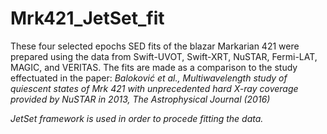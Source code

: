 # Mrk421_JetSet_fit
These four selected epochs SED fits of the blazar Markarian 421 were prepared using the data from Swift-UVOT, Swift-XRT, NuSTAR, Fermi-LAT, MAGIC, and VERITAS. The fits are made as a comparison to the study effectuated in the paper: 
<i>Baloković et al., Multiwavelength study of quiescent states of Mrk 421 with unprecedented hard X-ray coverage provided by NuSTAR in 2013,
The Astrophysical Journal (2016)<i>


JetSet framework is used in order to procede fitting the data.

